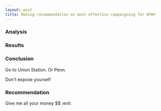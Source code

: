 ```yaml
---
layout: post
title: Making recommendation on most effective campaigning for WTWY
---
```


### Analysis

### Results

### Conclusion

Go to Union Station. Or Penn.

Don't expose yourself

### Recommendation

Give me all your money $$ :evil:


